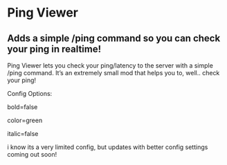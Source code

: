 # Ping Viewer
Adds a simple /ping command so you can check your ping in realtime!
-----------------------------------------------------

Ping Viewer lets you check your ping/latency to the server with a simple /ping command. It’s an extremely small mod that helps you to, well.. check your ping!

Config Options:

bold=false

color=green

italic=false

i know its a very limited config, but updates with better config settings coming out soon!
